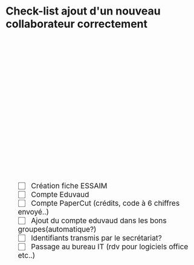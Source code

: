 
<!--
Author:		    Noa Chouriberry
Date:		    18.12.2023
Description:    check list pour les choses à faire lors de l'accueil d'un nouveau collaborateur
-->

# Check-list ajout d'un nouveau collaborateur correctement

<!-- style css des checkbox -->
<style>
    ul.checklist{
        list-style-type: none; font-size: 1.35em; margin-top: 10vh; margin-bottom: 10vh; 
    }
    input[type='checkbox'] {
        transform: scale(1.5);
    }
    ul.checklist li label{
        margin-left: 1vw;
    }
    .margin{
        margin-bottom: 27vh;
    }
</style>


<!-- liste à puce html (pastilles enlevées et tailles changées ->> voir style css) -->
<ul class="checklist">
    <!--<li>
        <input type="checkbox" onClick="toggle(this)" />
        <label>Tout cocher</label>
    </li>-->
    <li>
        <input type="checkbox" name="check">
        <label>Création fiche ESSAIM</label>
    </li>
    <li>
        <input type="checkbox" name="check">
        <label>Compte Eduvaud</label>
    </li>
    <li>
        <input type="checkbox" name="check">
        <label>Compte PaperCut (crédits, code à 6 chiffres envoyé..)</label>
    </li>
    <li>
        <input type="checkbox" name="check">
        <label>Ajout du compte eduvaud dans les bons groupes(automatique?)</label>
    </li>
    <li>
        <input type="checkbox" name="check">
        <label>Identifiants transmis par le secrétariat?</label>
    </li>
    <li>
        <input type="checkbox" name="check">
        <label>Passage au bureau IT (rdv pour logiciels office etc..)</label>
    </li>
</ul>

<!-- script js pour faire un bouton "tout cocher">
<script>
    function toggle(source) {
        checkboxes = document.getElementsByName('check');
        for (var i = 0, i < checkboxes.length ; i++) {
            checkboxes[i].checked = source.checked;
        }
}
</script>-->

